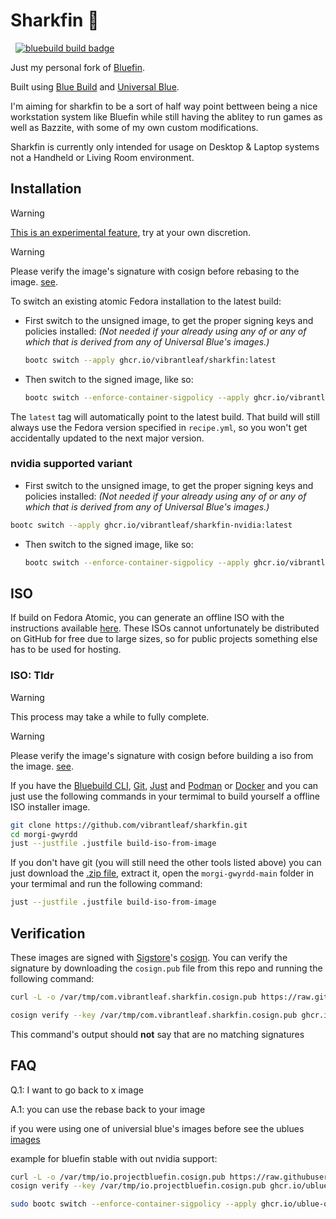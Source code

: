 # Sharkfin 🦈
 &nbsp; [![bluebuild build badge](https://github.com/vibrantleaf/sharkfin/actions/workflows/build.yml/badge.svg)](https://github.com/vibrantleaf/sharkfin/actions/workflows/build.yml)

Just my personal fork of [Bluefin](https://projectbluefin.io/).

Built using [Blue Build](https://blue-build.org/) and [Universal Blue](https://universal-blue.org/).

I'm aiming for sharkfin to be a sort of half way point bettween being a nice workstation system like Bluefin while still having the ablitey to run games as well as Bazzite, with some of my own custom modifications.

Sharkfin is currently only intended for usage on Desktop & Laptop systems not a Handheld or Living Room environment.

## Installation

> [!WARNING]  
> [This is an experimental feature](https://www.fedoraproject.org/wiki/Changes/OstreeNativeContainerStable), try at your own discretion.


> [!WARNING]
> Please verify the image's signature with cosign before rebasing to the image. [see](https://github.com/vibrantleaf/sharkfin/blob/main/README.md#verification).

To switch an existing atomic Fedora installation to the latest build:

- First switch to the unsigned image, to get the proper signing keys and policies installed: *(Not needed if your already using any of or any of which that is derived from any of Universal Blue's images.)*
  ```bash
  bootc switch --apply ghcr.io/vibrantleaf/sharkfin:latest
  ```
- Then switch to the signed image, like so:
  ```bash
  bootc switch --enforce-container-sigpolicy --apply ghcr.io/vibrantleaf/sharkfin:latest
  ```
The `latest` tag will automatically point to the latest build. That build will still always use the Fedora version specified in `recipe.yml`, so you won't get accidentally updated to the next major version.

### nvidia supported variant
 - First switch to the unsigned image, to get the proper signing keys and policies installed: *(Not needed if your already using any of or any of which that is derived from any of Universal Blue's images.)*
  ```bash
  bootc switch --apply ghcr.io/vibrantleaf/sharkfin-nvidia:latest
  ```
- Then switch to the signed image, like so:
  ```bash
  bootc switch --enforce-container-sigpolicy --apply ghcr.io/vibrantleaf/sharkfin-nvidia:latest
  ```

## ISO

If build on Fedora Atomic, you can generate an offline ISO with the instructions available [here](https://blue-build.org/how-to/generate-iso/). These ISOs cannot unfortunately be distributed on GitHub for free due to large sizes, so for public projects something else has to be used for hosting.

### ISO: Tldr

> [!WARNING]
> This process may take a while to fully complete.

> [!WARNING]
> Please verify the image's signature with cosign before building a iso from the image. [see](https://github.com/vibrantleaf/sharkfin/blob/main/README.md#verification).

If you have the [Bluebuild CLI](https://blue-build.org/how-to/local/), [Git](https://git-scm.com/),  [Just](https://just.systems/man/en/) and [Podman](https://podman.io/) or [Docker](https://www.docker.com/) and you can just use the following commands in your termimal to build yourself a offline ISO installer image.

```bash
git clone https://github.com/vibrantleaf/sharkfin.git
cd morgi-gwyrdd
just --justfile .justfile build-iso-from-image
```

If you don't have git (you will still need the other tools listed above) you can just download the [.zip file](https://github.com/vibrantleaf/sharkfin/archive/refs/heads/main.zip), extract it, open the `morgi-gwyrdd-main` folder in your termimal and run the following command:

```bash
just --justfile .justfile build-iso-from-image
```

## Verification

These images are signed with [Sigstore](https://www.sigstore.dev/)'s [cosign](https://github.com/sigstore/cosign). You can verify the signature by downloading the `cosign.pub` file from this repo and running the following command:

```bash
curl -L -o /var/tmp/com.vibrantleaf.sharkfin.cosign.pub https://raw.githubusercontent.com/vibrantleaf/sharkfin/refs/heads/main/cosign.pub

cosign verify --key /var/tmp/com.vibrantleaf.sharkfin.cosign.pub ghcr.io/vibrantleaf/sharkfin:latest
```

This command's output should **not** say that are no matching signatures

## FAQ
Q.1: I want to go back to x image

A.1: you can use the rebase back to your image

if you were using one of universial blue's images before see the ublues [images](https://github.com/orgs/ublue-os/packages) 

example for bluefin stable with out nvidia support:
```bash
curl -L -o /var/tmp/io.projectbluefin.cosign.pub https://raw.githubusercontent.com/ublue-os/bluefin/refs/heads/main/cosign.pub
cosign verify --key /var/tmp/io.projectbluefin.cosign.pub ghcr.io/ublue-os/bluefin:stable

sudo bootc switch --enforce-container-sigpolicy --apply ghcr.io/ublue-os/bluefin:stable
```


